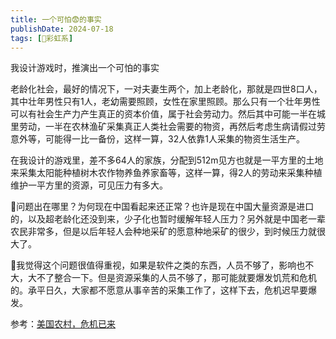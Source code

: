 ```yaml
---
title: 一个可怕😨的事实
publishDate: 2024-07-18
tags: [🌈彩虹系]
---
```


我设计游戏时，推演出一个可怕的事实

老龄化社会，最好的情况下，一对夫妻生两个，加上老龄化，那就是四世8口人，其中壮年男性只有1人，老幼需要照顾，女性在家里照顾。那么只有一个壮年男性可以有社会生产力产生真正的资本价值，属于社会劳动力。然后其中可能一半在城里劳动，一半在农林渔矿采集真正人类社会需要的物资，再然后考虑生病请假过劳意外等，可能得一比一备份，这样一算，32人依靠1人采集的物资生活生产。

在我设计的游戏里，差不多64人的家族，分配到512m见方也就是一平方里的土地来采集太阳能种植树木农作物养鱼养家畜等，这样一算，得2人的劳动来采集种植维护一平方里的资源，可见压力有多大。

🤔问题出在哪里？为何现在中国看起来还正常？也许是现在中国大量资源是进口的，以及超老龄化还没到来，少子化也暂时缓解年轻人压力？另外就是中国老一辈农民非常多，但是以后年轻人会种地采矿的愿意种地采矿的很少，到时候压力就很大了。

🤔我觉得这个问题很值得重视，如果是软件之类的东西，人员不够了，影响也不大，大不了整合一下。但是资源采集的人员不够了，那可能就要爆发饥荒和危机的。承平日久，大家都不愿意从事辛苦的采集工作了，这样下去，危机迟早要爆发。

参考：[美国农村，危机已来](https://mp.weixin.qq.com/s/LUx_gz-TifISIAP0nx1sCA)

